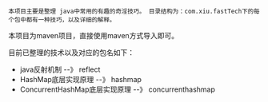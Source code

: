   	本项目主要是整理 java中常用的有趣的奇淫技巧。 目录结构为：com.xiu.fastTech下的每个包中都有一种技巧，以及详细的解释。
本项目为maven项目，直接使用maven方式导入即可。

目前已整理的技术以及对应的包名如下：
- java反射机制 		--》			reflect
- HashMap底层实现原理	--》			hashmap
- ConcurrentHashMap底层实现原理  --》 concurrenthashmap